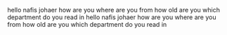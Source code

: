 hello nafis johaer
how are you
where are you from
 how old are you 
 which department do you read in
 hello nafis johaer
how are you
where are you from
 how old are you 
 which department do you read in
 